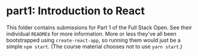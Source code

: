 # part1: Introduction to React

This folder contains submissions for Part 1 of the Full Stack Open.
See their individual `README`s for more information.
More or less they've all been bootstrapped using `create-react-app`,
so running them would just be a simple `npm start`.
(The course material chooses not to use `yarn start`.)

